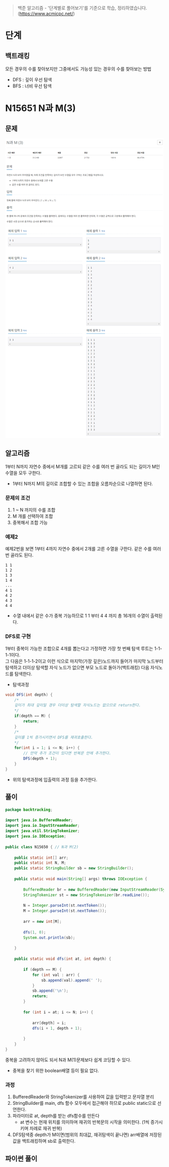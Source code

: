 > 백준 알고리즘 - '단계별로 풀어보기'를 기준으로 학습, 정리하였습니다.(https://www.acmicpc.net/)
# 단계 
## 백트래킹
모든 경우의 수를 찾아보지만 그중에서도 가능성 있는 경우의 수를 찾아보는 방법
* DFS : 깊이 우선 탐색
* BFS : 너비 우선 탐색

# N15651 N과 M(3)

## 문제
![](image/2022-02-08-22-59-51.png)  
![](image/2022-02-08-23-00-04.png)

## 알고리즘
1부터 N까지 자연수 중에서 M개를 고르되 같은 수를 여러 번 골라도 되는 길이가 M인 수열을 모두 구한다.
* 1부터 N까지 M의 길이로 조합할 수 있는 조합을 오름차순으로 나열하면 된다.
### 문제의 조건
1. 1 ~ N 까지의 수를 조합
2. M 개를 선택하여 조합
3. 중복해서 조합 가능
### 예제2
예제2번을 보면 1부터 4까지 자연수 중에서 2개를 고른 수열을 구한다. 같은 수를 여러 번 골라도 된다.
```
1 1
1 2
1 3
1 4
...
4 1
4 2
4 3
4 4
```
* 수열 내에서 같은 수가 중복 가능하므로
1 1 부터 4 4 까지 총 16개의 수열이 출력된다.
### DFS로 구현
1부터 중복이 가능한 조합으로 4개를 뽑는다고 가정하면 가장 첫 번째 탐색 루트는 1-1-1-1이다.  
그 다음은 1-1-1-2이고 이런 식으로 마지막(가장 깊은)노드까지 들어가 마지막 노드부터 탐색하고 더이상 탐색할 자식 노드가 없으면 부모 노드로 돌아가(백트래킹) 다음 자식노드를 탐색한다.
* 탐색과정
```java
void DFS(int depth) {
    /*
    깊이가 최대 깊이일 경우 더이상 탐색할 자식노드는 없으므로 return한다.
    */
    if(depth == M) {
        return;
    }
    /*
    깊이를 1씩 증가시키면서 DFS를 재귀호출한다.
    */
    for(int i = 1; i <= N; i++) {
        // 만약 추가 조건이 있다면 반복문 안에 추가한다.
        DFS(depth + 1);
    }
}
```
* 위의 탐색과정에 입출력의 과정 등을 추가한다.

## 풀이
```java
package backtracking;

import java.io.BufferedReader;
import java.io.InputStreamReader;
import java.util.StringTokenizer;
import java.io.IOException;
 
public class N15650 { // N과 M(2)
 
	public static int[] arr;
	public static int N, M;
	public static StringBuilder sb = new StringBuilder();
 
	public static void main(String[] args) throws IOException {
 
		BufferedReader br = new BufferedReader(new InputStreamReader(System.in));
		StringTokenizer st = new StringTokenizer(br.readLine());
 
		N = Integer.parseInt(st.nextToken());
		M = Integer.parseInt(st.nextToken());
 
		arr = new int[M];
        
		dfs(1, 0);
		System.out.println(sb);
 
	}
 
	public static void dfs(int at, int depth) {
 
		if (depth == M) {
			for (int val : arr) {
				sb.append(val).append(' ');
			}
			sb.append('\n');
			return;
		}
        
		for (int i = at; i <= N; i++) {
 
			arr[depth] = i;
			dfs(i + 1, depth + 1);
 
		}
	}
}

```
중복을 고려하지 않아도 되서 N과 M(1)문제보다 쉽게 코딩할 수 있다.
* 중복을 찾기 위한 boolean배열 등이 필요 없다.

### 과정
1. BufferedReader와 StringTokenizer를 사용하여 값을 입력받고 문자열 분리
2. StringBuilder를 main, dfs 함수 모두에서 접근해야 하므로 public static으로 선언한다.
3. 파라미터로 at, depth를 받는 dfs함수를 만든다
    * at 변수는 현재 위치를 의미하며 재귀의 반복문의 시작을 의미한다. (1씩 증가시키며 차례로 재귀 반복)
4. DFS탐색중 depth가 M이면(범위의 최대값, 재귀탐색이 끝나면) arr배열에 저장된 값을 
백트래킹하며 sb로 출력한다.

## 파이썬 풀이
```py
```